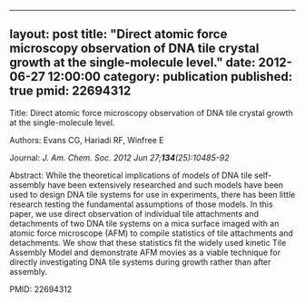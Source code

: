 
---
layout: post
title:  "Direct atomic force microscopy observation of DNA tile crystal growth at the single-molecule level."
date:   2012-06-27 12:00:00
category:  publication
published: true
pmid: 22694312
---

Title: Direct atomic force microscopy observation of DNA tile crystal growth at the single-molecule level.

Authors: Evans CG, Hariadi RF, Winfree E

Journal: *J. Am. Chem. Soc. 2012 Jun 27;**134**(25):10485-92*

Abstract: While the theoretical implications of models of DNA tile self-assembly have been extensively researched and such models have been used to design DNA tile systems for use in experiments, there has been little research testing the fundamental assumptions of those models. In this paper, we use direct observation of individual tile attachments and detachments of two DNA tile systems on a mica surface imaged with an atomic force microscope (AFM) to compile statistics of tile attachments and detachments. We show that these statistics fit the widely used kinetic Tile Assembly Model and demonstrate AFM movies as a viable technique for directly investigating DNA tile systems during growth rather than after assembly.

PMID: 22694312

